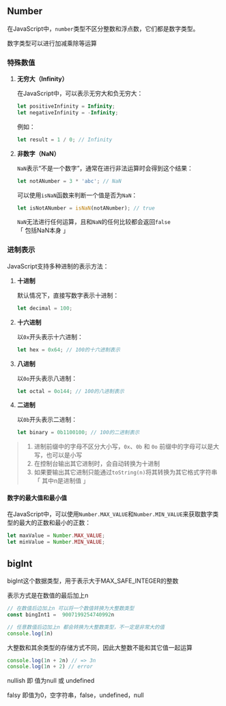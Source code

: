 ## Number

在JavaScript中，`number`类型不区分整数和浮点数，它们都是数字类型。

数字类型可以进行加减乘除等运算



### 特殊数值

1. **无穷大（Infinity）**

   在JavaScript中，可以表示无穷大和负无穷大：

   ```javascript
   let positiveInfinity = Infinity;
   let negativeInfinity = -Infinity;
   ```

   例如：

   ```javascript
   let result = 1 / 0; // Infinity
   ```

   

2. **非数字（NaN）**

   `NaN`表示“不是一个数字”，通常在进行非法运算时会得到这个结果：

   ```javascript
   let notANumber = 3 * 'abc'; // NaN
   ```

   可以使用`isNaN`函数来判断一个值是否为`NaN`：

   ```javascript
   let isNotANumber = isNaN(notANumber); // true
   ```
   
   `NaN`无法进行任何运算，且和`NaN`的任何比较都会返回`false` 「 包括NaN本身 」



###  进制表示

JavaScript支持多种进制的表示方法：

1. **十进制**

   默认情况下，直接写数字表示十进制：

   ```javascript
   let decimal = 100;
   ```

2. **十六进制**

   以`0x`开头表示十六进制：

   ```javascript
   let hex = 0x64; // 100的十六进制表示
   ```

3. **八进制**

   以`0o`开头表示八进制：

   ```javascript
   let octal = 0o144; // 100的八进制表示
   ```

4. **二进制**

   以`0b`开头表示二进制：

   ```javascript
   let binary = 0b1100100; // 100的二进制表示
   ```

> 1. 进制前缀中的字母不区分大小写，`0x`、`0b` 和 `0o` 前缀中的字母可以是大写，也可以是小写
> 2. 在控制台输出其它进制时，会自动转换为十进制
> 3. 如果要输出其它进制只能通过`toString(n)`将其转换为其它格式字符串 「 其中n是进制值 」



#### 数字的最大值和最小值

在JavaScript中，可以使用`Number.MAX_VALUE`和`Number.MIN_VALUE`来获取数字类型的最大的正数和最小的正数：

```javascript
let maxValue = Number.MAX_VALUE;
let minValue = Number.MIN_VALUE;
```



## bigInt

bigInt这个数据类型，用于表示大于MAX_SAFE_INTEGER的整数

表示方式是在数值的最后加上n

```js
// 在数值后边加上n 可以将一个数值转换为大整数类型
const bingInt1 =  9007199254740992n

// 任意数值后边加上n 都会转换为大整数类型，不一定是非常大的值
console.log(1n)
```

大整数和其余类型的存储方式不同，因此大整数不能和其它值一起运算

```js
console.log(1n + 2n) // => 3n
console.log(1n + 2) // error
```



nullish 即 值为null 或 undefined

falsy 即值为0，空字符串，false，undefined，null
